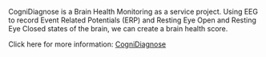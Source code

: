 CogniDiagnose is a Brain Health Monitoring as a service project. Using EEG to record Event Related Potentials (ERP) and Resting Eye Open and Resting Eye Closed states of the brain, we can create a brain health score.


Click here for more information: [CogniDiagnose](https://devyansh.github.io/cognidiagnose/)